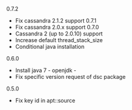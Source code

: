 0.7.2
  * Fix cassandra 2.1.2 support
0.7.1
  * Fix cassandra 2.0.x support
0.7.0
  * Cassandra 2 (up to 2.0.10) support
  * Increase default thread_stack_size
  * Conditional java installation

0.6.0

  * Install java 7 - openjdk -  
  * Fix specific version request of dsc package

0.5.0
  
  * Fix key id in apt::source

